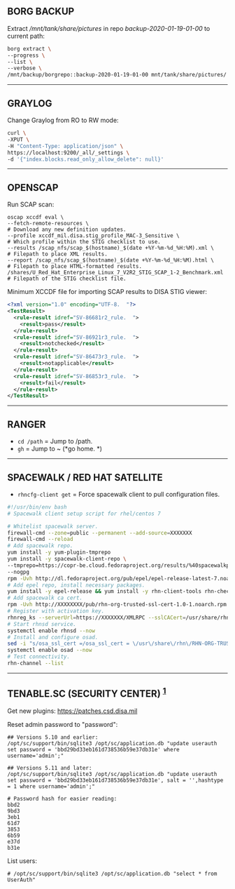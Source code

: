 
## BORG BACKUP

Extract */mnt/tank/share/pictures* in repo *backup-2020-01-19-01-00* to current path:
```bash
borg extract \
--progress \
--list \
--verbose \
/mnt/backup/borgrepo::backup-2020-01-19-01-00 mnt/tank/share/pictures/
```


---
## GRAYLOG

Change Graylog from RO to RW mode:
```bash
curl \
-XPUT \
-H "Content-Type: application/json" \
https://localhost:9200/_all/_settings \
-d '{"index.blocks.read_only_allow_delete": null}'
```


---
## OPENSCAP

Run SCAP scan:
```
oscap xccdf eval \
--fetch-remote-resources \                                            # Download any new definition updates.
--profile xccdf_mil.disa.stig_profile_MAC-3_Sensitive \               # Which profile within the STIG checklist to use.
--results /scap_nfs/scap_$(hostname)_$(date +%Y-%m-%d_%H:%M).xml \    # Filepath to place XML results.
--report /scap_nfs/scap_$(hostname)_$(date +%Y-%m-%d_%H:%M).html \    # Filepath to place HTML-formatted results.
/shares/U_Red_Hat_Enterprise_Linux_7_V2R2_STIG_SCAP_1-2_Benchmark.xml # Filepath of the STIG checklist file.
```

Minimum XCCDF file for importing SCAP results to DISA STIG viewer:
```xml
<?xml version="1.0" encoding="UTF-8.  "?>
<TestResult>
  <rule-result idref="SV-86681r2_rule.  ">
    <result>pass</result>
  </rule-result>
  <rule-result idref="SV-86921r3_rule.  ">
    <result>notchecked</result>
  </rule-result>
  <rule-result idref="SV-86473r3_rule.  ">
    <result>notapplicable</result>
  </rule-result>
  <rule-result idref="SV-86853r3_rule.  ">
    <result>fail</result>
  </rule-result>
</TestResult>
```


---
## RANGER

- `cd /path` = Jump to /path.
- `gh`       = Jump to ~ (*go home.  *)


---
## SPACEWALK / RED HAT SATELLITE

- `rhncfg-client get` = Force spacewalk client to pull configuration files.

```bash
#!/usr/bin/env bash
# Spacewalk client setup script for rhel/centos 7

# Whitelist spacewalk server.
firewall-cmd --zone=public --permanent --add-source=XXXXXXX
firewall-cmd --reload
# Add spacewalk repo.
yum install -y yum-plugin-tmprepo
yum install -y spacewalk-client-repo \
--tmprepo=https://copr-be.cloud.fedoraproject.org/results/%40spacewalkproject/spacewalk-2.9-client/epel-7-x86_64/repodata/repomd.xml \
--nogpg
rpm -Uvh http://dl.fedoraproject.org/pub/epel/epel-release-latest-7.noarch.rpm
# Add epel repo, install necessary packages.
yum install -y epel-release && yum install -y rhn-client-tools rhn-check rhn-setup rhnsd m2crypto yum-rhn-plugin osad
# Add spacewalk ca cert.
rpm -Uvh http://XXXXXXXX/pub/rhn-org-trusted-ssl-cert-1.0-1.noarch.rpm
# Register with activation key.
rhnreg_ks --serverUrl=https://XXXXXXX/XMLRPC --sslCACert=/usr/share/rhn/RHN-ORG-TRUSTED-SSL-CERT --activationkey=1-centos7-main-key
# Start rhnsd service.
systemctl enable rhnsd --now
# Install and configure osad.
sed -i "s/osa_ssl_cert =/osa_ssl_cert = \/usr\/share\/rhn\/RHN-ORG-TRUSTED-SSL-CERT/g" /etc/sysconfig/rhn/osad.conf
systemctl enable osad --now
# Test connectivity.
rhn-channel --list
```


---
## TENABLE.SC (SECURITY CENTER) <sup>[1]</sup>

Get new plugins: https://patches.csd.disa.mil

Reset admin password to "password":
```
## Versions 5.10 and earlier:
/opt/sc/support/bin/sqlite3 /opt/sc/application.db "update userauth set password = 'bbd29bd33eb161d738536b59e37db31e' where username='admin';"

## Versions 5.11 and later:
/opt/sc/support/bin/sqlite3 /opt/sc/application.db "update userauth set password = 'bbd29bd33eb161d738536b59e37db31e', salt = '',hashtype = 1 where username='admin';"

# Password hash for easier reading:
bbd2
9bd3
3eb1
61d7
3853
6b59
e37d
b31e
```

List users:
```
# /opt/sc/support/bin/sqlite3 /opt/sc/application.db "select * from UserAuth"
```

[1]: https://community.tenable.com/s/article/Reset-admin-password-in-Tenable-sc-and-unlock-the-account-if-its-been-locked-Formerly-SecurityCenter
